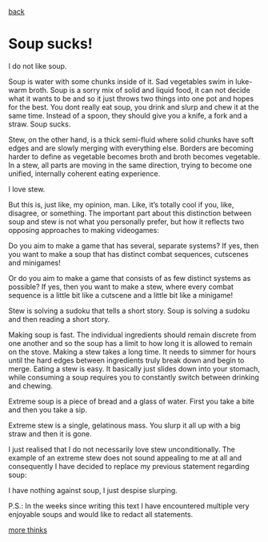 [back](thinking)

<h1>Soup sucks!</h1>

I do not like soup.<br>

Soup is water with some chunks inside of it. Sad vegetables swim in luke-warm broth. Soup is a sorry mix of solid and liquid food, it can not decide what it wants to be and so it just throws two things into one pot and hopes for the best. You dont really eat soup, you drink and slurp and chew it at the same time. Instead of a spoon, they should give you a knife, a fork and a straw. Soup sucks.

Stew, on the other hand, is a thick semi-fluid where solid chunks have soft edges and are slowly merging with everything else. Borders are becoming harder to define as vegetable becomes broth and broth becomes vegetable. In a stew, all parts are moving in the same direction, trying to become one unified, internally coherent eating experience.

I love stew.

But this is, just like, my opinion, man. Like, it’s totally cool if you, like, disagree, or something.
The important part about this distinction between soup and stew is not what you personally prefer, but how it reflects two opposing approaches to making videogames:

Do you aim to make a game that has several, separate systems? 
If yes, then you want to make a soup that has distinct combat sequences, cutscenes and minigames!

Or do you aim to make a game that consists of as few distinct systems as possible? 
If yes, then you want to make a stew, where every combat sequence is a little bit like a cutscene and a little bit like a minigame!

Stew is solving a sudoku that tells a short story.
Soup is solving a sudoku and then reading a short story.

Making soup is fast. The individual ingredients should remain discrete from one another and so the soup has a limit to how long it is allowed to remain on the stove. 
Making a stew takes a long time. It needs to simmer for hours until the hard edges between ingredients truly break down and begin to merge.
Eating a stew is easy. It basically just slides down into your stomach, while consuming a soup requires you to constantly switch between drinking and chewing.

Extreme soup is a piece of bread and a glass of water.
First you take a bite and then you take a sip.

Extreme stew is a single, gelatinous mass. 
You slurp it all up with a big straw and then it is gone.

I just realised that I do not necessarily love stew unconditionally. The example of an extreme stew does not sound appealing to me at all and consequently I have decided to replace my previous statement regarding soup:

I have nothing against soup, I just despise slurping.

P.S.: In the weeks since writing this text I have encountered multiple very enjoyable soups and would like to redact all statements.

[more thinks](thinking)
